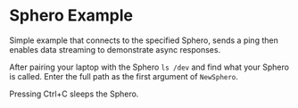 Sphero Example
===

Simple example that connects to the specified Sphero, sends a ping then enables data streaming to demonstrate async responses.

After pairing your laptop with the Sphero `ls /dev` and find what your Sphero is called. Enter the full path as the first argument of `NewSphero`.

Pressing Ctrl+C sleeps the Sphero.
